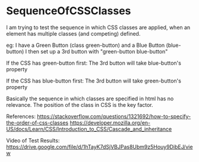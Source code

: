 # SequenceOfCSSClasses

I am trying to test the sequence in which CSS classes are applied, when an element has multiple classes (and competing) defined.

eg: 
I have a Green Button (class green-button) and a Blue Button (blue-button)
I then set up a 3rd button with  "green-button blue-button"

If the CSS has green-button first:
      The 3rd button will take blue-button's property

If the CSS has blue-button first:
      The 3rd button will take green-button's property


Basically the sequence in which classes are specified in html has no relevance. The position of the class in CSS is the key factor.

References:
https://stackoverflow.com/questions/1321692/how-to-specify-the-order-of-css-classes
https://developer.mozilla.org/en-US/docs/Learn/CSS/Introduction_to_CSS/Cascade_and_inheritance

Video of Test Results:
https://drive.google.com/file/d/1hTayK7dSjVBJPas8Ubm9z5Houy9DibEJ/view

      
